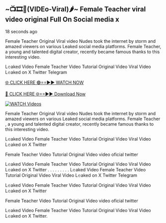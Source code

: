 ## ~📺🎞️👙(VIDEo-Viral)🌶~ Female Teacher viral video original Full On Social media x 

18 seconds ago

Female Teacher Original Viral video Nudes took the internet by storm and amazed viewers on various Leaked social media platforms. Female Teacher, a young and talented digital creator, recently became famous thanks to this interesting video.

L𝚎aked Video Female Teacher Video Tutorial Original Video Viral Video L𝚎aked on X Twitter Telegram

[🌐 CLICK HERE 🟢==►► WATCH NOW](https://cutt.ly/0rtR8jlR)

[🔴 CLICK HERE 🌐==►► Download Now](https://cutt.ly/SrtR4cwq)

[![WATCH Videos](https://i.imgur.com/dJHk4Zq.gif)](https://cutt.ly/0rtR8jlR)

Female Teacher Original Viral video Nudes took the internet by storm and amazed viewers on various Leaked social media platforms. Female Teacher , a young and talented digital creator, recently became famous thanks to this interesting video.

L𝚎aked Video Female Teacher Video Tutorial Original Video Viral Video L𝚎aked on X Twitter

Female Teacher Video Tutorial Original Video video oficial twitter

L𝚎aked Video Female Teacher Video Tutorial Original Video Viral Video L𝚎aked on X Twitter
. . . . . . . . . L𝚎aked Video Female Teacher Video Tutorial Original Video Viral Video L𝚎aked on X Twitter Telegram

L𝚎aked Video Female Teacher Video Tutorial Original Video Viral Video L𝚎aked on X Twitter

Female Teacher  Video Tutorial Original Video video oficial twitter

L𝚎aked Video Female Teacher  Video Tutorial Original Video Viral Video L𝚎aked on X Twitter.
